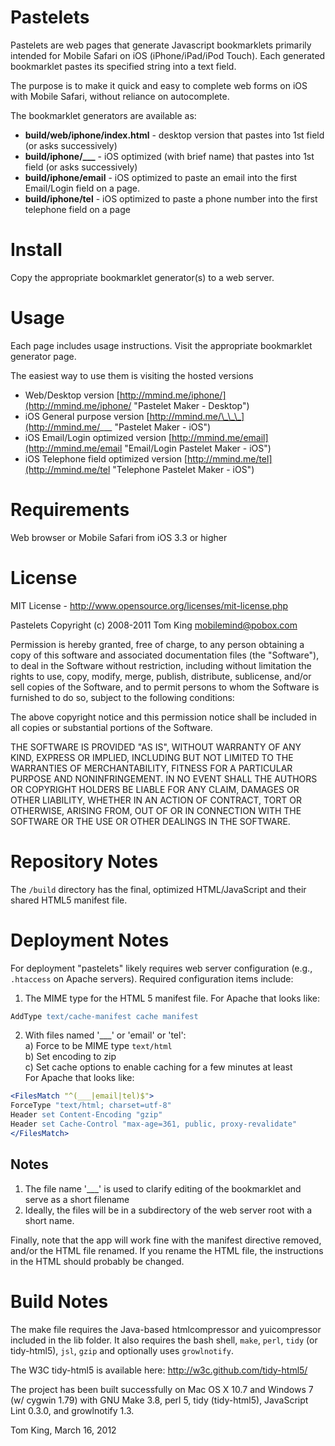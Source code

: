 # Pastelets
Pastelets are web pages that generate Javascript bookmarklets primarily intended for Mobile Safari on iOS (iPhone/iPad/iPod Touch).
Each generated bookmarklet pastes its specified string into a text field.

The purpose is to make it quick and easy to complete web forms on iOS with Mobile Safari, without reliance on autocomplete.

The bookmarklet generators are available as:

+ **build/web/iphone/index.html** - desktop version that pastes into 1st field (or asks successively)
+ <b>build/iphone/\_\_\_</b> - iOS optimized (with brief name) that pastes into 1st field (or asks successively)
+ **build/iphone/email** - iOS optimized to paste an email into the first Email/Login field on a page.
+ **build/iphone/tel** - iOS optimized to paste a phone number into the first telephone field on a page

# Install
Copy the appropriate bookmarklet generator(s) to a web server.

# Usage
Each page includes usage instructions. Visit the appropriate bookmarklet generator page.

The easiest way to use them is visiting the hosted versions

+ Web/Desktop version [http://mmind.me/iphone/](http://mmind.me/iphone/ "Pastelet Maker - Desktop")
+ iOS General purpose version [http://mmind.me/\_\_\_](http://mmind.me/___ "Pastelet Maker - iOS")
+ iOS Email\/Login optimized version [http://mmind.me/email](http://mmind.me/email "Email/Login Pastelet Maker - iOS")
+ iOS Telephone field optimized version [http://mmind.me/tel](http://mmind.me/tel "Telephone Pastelet Maker - iOS")

# Requirements
Web browser or Mobile Safari from iOS 3.3 or higher

# License
MIT License - <http://www.opensource.org/licenses/mit-license.php>

Pastelets
Copyright (c) 2008-2011 Tom King  <mobilemind@pobox.com>

Permission is hereby granted, free of charge, to any person obtaining
a copy of this software and associated documentation files (the
"Software"), to deal in the Software without restriction, including
without limitation the rights to use, copy, modify, merge, publish,
distribute, sublicense, and/or sell copies of the Software, and to
permit persons to whom the Software is furnished to do so, subject to
the following conditions:

The above copyright notice and this permission notice shall be
included in all copies or substantial portions of the Software.

THE SOFTWARE IS PROVIDED "AS IS", WITHOUT WARRANTY OF ANY KIND,
EXPRESS OR IMPLIED, INCLUDING BUT NOT LIMITED TO THE WARRANTIES OF
MERCHANTABILITY, FITNESS FOR A PARTICULAR PURPOSE AND
NONINFRINGEMENT. IN NO EVENT SHALL THE AUTHORS OR COPYRIGHT HOLDERS BE
LIABLE FOR ANY CLAIM, DAMAGES OR OTHER LIABILITY, WHETHER IN AN ACTION
OF CONTRACT, TORT OR OTHERWISE, ARISING FROM, OUT OF OR IN CONNECTION
WITH THE SOFTWARE OR THE USE OR OTHER DEALINGS IN THE SOFTWARE.

# Repository Notes
The `/build` directory has the final, optimized HTML/JavaScript and their shared HTML5 manifest file.

# Deployment Notes
For deployment "pastelets" likely requires web server configuration (e.g., `.htaccess` on Apache servers).
Required configuration items include:

1. The MIME type for the HTML 5 manifest file. For Apache that looks like:  
````apache
AddType text/cache-manifest cache manifest
````

2. With files named '\_\_\_' or 'email' or 'tel':  
    a) Force to be MIME type `text/html`  
    b) Set encoding to zip  
    c) Set cache options to enable caching for a few minutes at least  
For Apache that looks like:
````Apache
<FilesMatch "^(___|email|tel)$">    
ForceType "text/html; charset=utf-8"    
Header set Content-Encoding "gzip" 
Header set Cache-Control "max-age=361, public, proxy-revalidate"
</FilesMatch>
````

## Notes
1. The file name '\_\_\_' is used to clarify editing of the bookmarklet and serve as a short filename
2. Ideally, the files will be in a subdirectory of the web server root with a short name.

Finally, note that the app will work fine with the manifest directive removed, and/or the HTML file renamed.
If you rename the HTML file, the instructions in the HTML should probably be changed.


# Build Notes
The make file requires the Java-based htmlcompressor and yuicompressor included in the lib
folder. It also requires the bash shell, `make`, `perl`, `tidy` (or tidy-html5), `jsl`,
`gzip` and optionally uses `growlnotify`.

The W3C tidy-html5 is available here: <http://w3c.github.com/tidy-html5/>

The project has been built successfully on Mac OS X 10.7 and Windows 7 (w/ cygwin 1.79)
with GNU Make 3.8, perl 5, tidy (tidy-html5), JavaScript Lint 0.3.0, and growlnotify 1.3.

Tom King, March 16, 2012
